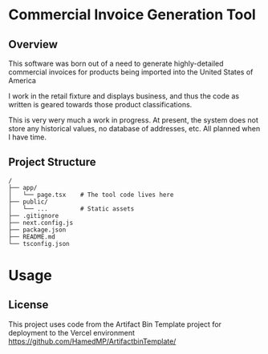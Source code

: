 # Commercial Invoice Generation Tool

## Overview

This software was born out of a need to generate highly-detailed commercial invoices for products being imported into the United States of America

I work in the retail fixture and displays business, and thus the code as written is geared towards those product classifications. 

This is very wery much a work in progress. At present, the system does not store any historical values, no database of addresses, etc. All planned when I have time. 

## Project Structure

```
/
├── app/
│   └── page.tsx    # The tool code lives here
├── public/
│   └── ...         # Static assets
├── .gitignore
├── next.config.js
├── package.json
├── README.md
└── tsconfig.json
```

# Usage



## License

This project uses code from the Artifact Bin Template project for deployment to the Vercel environment https://github.com/HamedMP/ArtifactbinTemplate/

